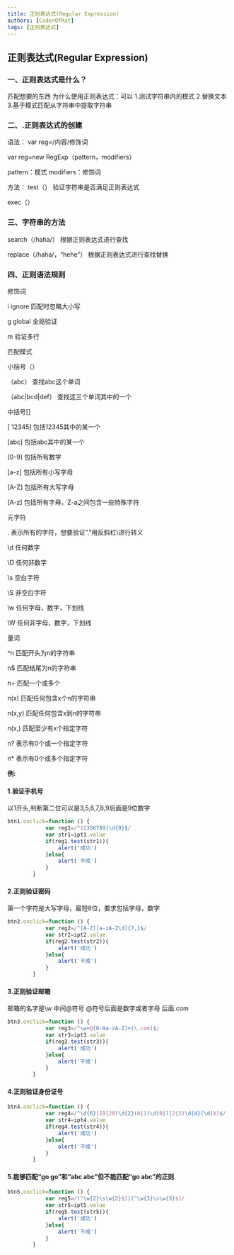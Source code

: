 ```yaml
---
title: 正则表达式(Regular Expression)
authors: [CoderOfRat]
tags: [正则表达式]
---
```


## 正则表达式(Regular Expression)

###  一、正则表达式是什么？

 匹配想要的东西
 为什么使用正则表达式：可以
 1.测试字符串内的模式
 2.替换文本
 3.基于模式匹配从字符串中提取字符串

### 二、.正则表达式的创建

 语法：
 var  reg=/内容/修饰词

 var  reg=new RegExp（pattern，modifiers）

 pattern：模式
 modifiers：修饰词

 方法：
 test（）
 验证字符串是否满足正则表达式

 exec（）
 

### 三、字符串的方法

 search（/haha/）
 根据正则表达式进行查找

 replace（/haha/，“hehe”）
 根据正则表达式进行查找替换

### 四、正则语法规则

 修饰词

 i     ignore      匹配时忽略大小写

 g     global      全局验证

 m                 验证多行


匹配模式

 小括号（）

 （abc）                        查找abc这个单词

 （abc|bcd|def）            查找这三个单词其中的一个

 中括号[]

 [ 12345]                          包括12345其中的某一个

 [abc]                包括abc其中的某一个

 [0-9]  包括所有数字

 [a-z]  包括所有小写字母

 [A-Z]  包括所有大写字母

 [A-z]  包括所有字母，Z-a之间包含一些特殊字符



元字符

 .
 表示所有的字符，想要验证”."用反斜杠\进行转义

 \d
 任何数字

 \D
 任何非数字

 \s
 空白字符

 \S
 非空白字符

 \w
 任何字母，数字，下划线

 \W
 任何非字母，数字，下划线


量词

 ^n
 匹配开头为n的字符串

 n$
 匹配结尾为n的字符串

 n+
 匹配一个或多个

 n(x)
 匹配任何包含x个n的字符串

 n(x,y)
 匹配任何包含x到n的字符串

 n(x,)
 匹配至少有x个指定字符

 n?
 表示有0个或一个指定字符

 n*
 表示有0个或多个指定字符


**例:**

####  1.验证手机号

 以1开头,判断第二位可以是3,5,6,7,8,9后面是9位数字

```jsx
btn1.onclick=function () {
            var reg1=/^1[356789]\d{9}$/
            var str1=ipt1.value
            if(reg1.test(str1)){
                alert('成功')
            }else{
                alert('不成')
            }
        }
```

#### 2.正则验证密码

 第一个字符是大写字母，最短8位，要求包括字母，数字

```jsx
btn2.onclick=function () {
            var reg2=/^[A-Z][a-zA-Z\d]{7,}$/
            var str2=ipt2.value
            if(reg2.test(str2)){
                alert('成功')
            }else{
                alert('不成')
            }
        }
```

#### 3.正则验证邮箱

 邮箱的名字是\w    中间@符号       @符号后面是数字或者字母        后面.com

```jsx
btn3.onclick=function () {
            var reg3=/^\w+@[0-9a-zA-Z]+(\.com)$/
            var str3=ipt3.value
            if(reg3.test(str3)){
                alert('成功')
            }else{
                alert('不成')
            }
        }
```

#### 4.正则验证身份证号

```jsx
btn4.onclick=function () {
            var reg4=/^\d{6}(19|20)\d{2}(0|1)\d(0|1|2|3)\d{4}(\d|X)$/
            var str4=ipt4.value
            if(reg4.test(str4)){
                alert('成功')
            }else{
                alert('不成')
            }
        }
```

#### 5.能够匹配“go go”和“abc abc”但不能匹配“go abc”的正则

```js
btn5.onclick=function () {
            var reg5=/(^\w{2}\s\w{2}$)|(^\w{3}\s\w{3}$)/
            var str5=ipt5.value
            if(reg5.test(str5)){
                alert('成功')
            }else{
                alert('不成')
            }
        }
```


